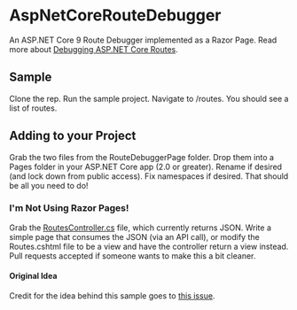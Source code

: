 # AspNetCoreRouteDebugger

An ASP.NET Core 9 Route Debugger implemented as a Razor Page. Read more about [Debugging ASP.NET Core Routes](https://ardalis.com/debugging-aspnet-core-routes).

## Sample

Clone the rep. Run the sample project. Navigate to /routes. You should see a list of routes.

## Adding to your Project

Grab the two files from the RouteDebuggerPage folder. Drop them into a Pages folder in your ASP.NET Core app (2.0 or greater). Rename if desired (and lock down from public access). Fix namespaces if desired. That should be all you need to do!

### I'm Not Using Razor Pages!

Grab the [RoutesController.cs](/SampleProject/Controllers/RoutesController.cs) file, which currently returns JSON. Write a simple page that consumes the JSON (via an API call), or modify the Routes.cshtml file to be a view and have the controller return a view instead. Pull requests accepted if someone wants to make this a bit cleaner.

#### Original Idea

Credit for the idea behind this sample goes to [this issue](https://github.com/aspnet/Mvc/issues/6330).
